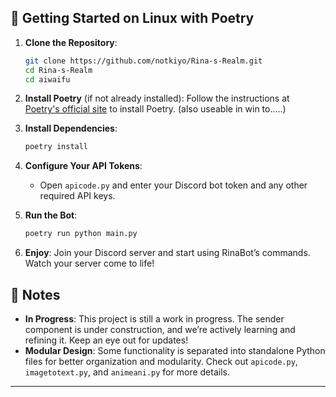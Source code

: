 
## 🚀 Getting Started on Linux with Poetry



1. **Clone the Repository**:
   ```bash
   git clone https://github.com/notkiyo/Rina-s-Realm.git
   cd Rina-s-Realm
   cd aiwaifu
   ```

2. **Install Poetry** (if not already installed):
   Follow the instructions at [Poetry's official site](https://python-poetry.org/docs/#installation) to install Poetry.
   (also useable in win to.....)

4. **Install Dependencies**:
   ```bash
   poetry install
   ```

5. **Configure Your API Tokens**:
   - Open `apicode.py` and enter your Discord bot token and any other required API keys.

6. **Run the Bot**:
   ```bash
   poetry run python main.py
   ```

7. **Enjoy**: Join your Discord server and start using RinaBot’s commands. Watch your server come to life!

## 📝 Notes

- **In Progress**: This project is still a work in progress. The sender component is under construction, and we’re actively learning and refining it. Keep an eye out for updates!
- **Modular Design**: Some functionality is separated into standalone Python files for better organization and modularity. Check out `apicode.py`, `imagetotext.py`, and `animeani.py` for more details.

---
